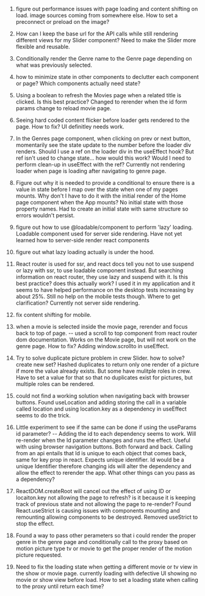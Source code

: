 1) figure out performance issues with page loading and content shifting on load. image sources coming from somewhere else. How to set a preconnect or preload on the image?

2) How can I keep the base url for the API calls while still rendering different views for my Slider component?
Need to make the Slider more flexible and reusable.

3) Conditionally render the Genre name to the Genre page depending on what was previously selected.

4) how to minimize state in other components to declutter each component or page? Which components actually need state?

5) Using a boolean to refresh the Movies page when a related title is clicked.  Is this best practice? Changed to rerender when the id form params change to reload movie page.

6) Seeing hard coded content flicker before loader gets rendered to the page. How to fix? UI definitley needs work.

7) In the Genres page component, when clicking on prev or next button, momentarily see the state update to the number before the loader div renders. Should I use a ref on the loader div in the useEffect hook? But ref isn't used to change state... how would this work? Would I need to perform clean-up in useEffect with the ref? Currently not rendering loader when page is loading after navigating to genre page.

8) Figure out why it is needed to provide a conditional to ensure there is a value in state before I map over the state when one of my pages mounts. Why don't I have to do it with the initial render of the Home page component when the App mounts? No initial state with those property names. Had to create an initial state with same structure so errors wouldn't persist.

9) figure out how to use @loadable/component to perform 'lazy' loading. Loadable component used for server side rendering. Have not yet learned how to server-side render react components

10) figure out what lazy loading actually is under the hood.

11) React router is used for ssr, and react docs tell you not to use suspend or lazy with ssr, to use loadable component instead. But searching information on react router, they use lazy and suspend with it. Is this best practice? does this actually work? I used it in my application and it seems to have helped performance on the desktop tests increasing by about 25%. Still no help on the mobile tests though. Where to get clarification? Currently not server side rendering.

12) fix content shifting for mobile.

13) when a movie is selected inside the movie page, rerender and focus back to top of page. -- used a scroll to top component from react router dom documentation. Works on the Movie page, but will not work on the genre page. How to fix? Adding window.scrollto in useEffect.

14) Try to solve duplicate picture problem in crew Slider.
how to  solve? create new set? Hashed duplicates to return only one render of a picture if more the value already exists. But some have mulitple roles in crew. Have to set a value for that so that no duplicates exist for pictures, but multiple roles can be rendered.

15) could not find a working solution when navigating back with browser buttons. Found useLocation and adding storing the call in a variable called location and using location.key as a dependency in useEffect seems to do the trick.

16) Little experiment to see if the same can be done if using the useParams id parameter?  -- Adding the id to each dependency seems to work. Will re-render when the Id parameter changes and runs the effect. Useful with using browser navigation buttons. Both forward and back. Calling from an api entails that Id is unique to each object that comes back, same for key prop in react. Expects unique identifier. Id would be a unique Identifier therefore changing ids will alter the dependency and allow the effect to rerender the app. What other things can you pass as a dependency?

17) ReactDOM.createRoot will cancel out the effect of using ID or locaiton.key not allowing the page to refresh? is it because it is keeping track of previous state and not allowing the page to re-render? Found React.useStrict is causing issues with components mounting and remounting allowing components to be destroyed. Removed useStrict to stop the effect.

18) Found a way to pass other perameters so that i could render the proper genre in the genre page and conditionally call to the proxy based on motion picture type tv or movie to get the proper render of the motion picture requested.

19) Need to fix the loading state when getting a different movie or tv view in the show or movie page. currently loading with defective UI showing no movie or show view before load. How to set a loading state when calling to the proxy until return each time?